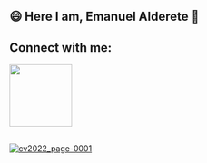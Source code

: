 ## 😄 Here I am, Emanuel Alderete 👋

## Connect with me:
<div style="display: inline_block">
  <a href="https://www.linkedin.com/in/emanuel-alderete" target="_blank"><img src="https://img.shields.io/badge/-LinkedIn-%230077B5?style=for the-badge&logo=linkedin&logoColor=white" target="_blank" width="110"></a>
  <a href="https://github.com/EmanuelAl?tab=repositories><img src="https://img.shields.io/badge/GitHub-100000?style=for-the-badge&logo=github&logoColor=white" target="_blank" width="100"</a>
</div>
  
##

![cv2022_page-0001](https://user-images.githubusercontent.com/52534676/179775646-ad0196ee-42d0-4744-bb09-6b9d0374110d.jpg)
